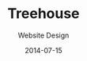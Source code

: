 ---
title: Treehouse
subtitle: Website Design
layout: default
modal-id: 4
date: '2014-07-15'
img: treehouse.png
thumbnail: treehouse-thumbnail.png
alt: image-alt
project-date: April 2014
client: Start Bootstrap
category: Design Development
description: Lorem ipsum dolor

---